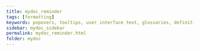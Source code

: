 ```yaml
---
title: mydoc_reminder
tags: [formatting]
keywords: popovers, tooltips, user interface text, glossaries, definitions
sidebar: mydoc_sidebar
permalink: mydoc_reminder.html
folder: mydoc
---
```

